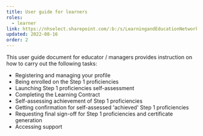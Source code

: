 ```yaml
---
title: User guide for learners
roles:
  - learner
link: https://nhselect.sharepoint.com/:b:/s/LearningandEducationNetworks/DSP/EXKeEwyWiJlAjcc9T-M3LrUBKo6PGqdt1RBGAQuby6af2g
updated: 2022-08-16
order: 2
---
```

This user guide document for educator / managers provides instruction on how to carry out the following tasks:

- Registering and managing your profile
- Being enrolled on the Step 1 proficiencies
- Launching Step 1 proficiencies self-assessment
- Completing the Learning Contract​
- Self-assessing achievement of Step 1 proficiencies
- Getting confirmation for self-assessed 'achieved' Step 1 proficiencies
- Requesting final sign-off for Step 1 proficiencies and certificate generation​
- Accessing support​